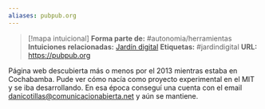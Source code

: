 ```yaml
---
aliases: pubpub.org
--- 
```

> [!mapa intuicional]
> **Forma parte de:** #autonomia/herramientas 
> **Intuiciones relacionadas:** [Jardín digital](Jardín%20digital.md) 
> **Etiquetas:** #jardindigital 
> **URL:** https://pubpub.org


Página web descubierta más o menos por el 2013 mientras estaba en Cochabamba. Pude ver cómo nacía como proyecto experimental en el MIT y se iba desarrollando. En esa época conseguí una cuenta con el email danicotillas@comunicacionabierta.net y aún se mantiene.